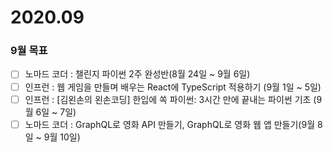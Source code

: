 # 2020.09
### 9월 목표
- [ ] 노마드 코더 : 챌린지 파이썬 2주 완성반(8월 24일 ~ 9월 6일)
- [ ] 인프런 : 웹 게임을 만들며 배우는 React에 TypeScript 적용하기 (9월 1일 ~ 5일)
- [ ] 인프런 : [김왼손의 왼손코딩] 한입에 쏙 파이썬: 3시간 만에 끝내는 파이썬 기초 (9월 6일 ~ 7일)
- [ ] 노마드 코더 : GraphQL로 영화 API 만들기, GraphQL로 영화 웹 앱 만들기(9월 8일 ~ 9월 10일)
